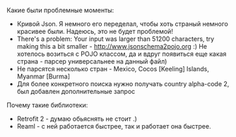 Какие были проблемные моменты:
- Кривой Json. Я немного его переделал, чтобы хоть страный немного красивее были. Надеюсь, это не будет проблемой!
- There's a problem: Your input was larger than 51200 characters, try making this a bit smaller - http://www.jsonschema2pojo.org :) Не хотелось возиться с POJO классом, да и вдруг появиться еще какая страна - парсер универсальнее на данный файл)
- Не парсятся несколько стран - Mexico, Cocos [Keeling] Islands, Myanmar [Burma]
- Для более конкретного поиска нужно получать country alpha-code 2, был добавлен дополнительные запрос

Почему такие библиотеки:
- Retrofit 2 - думаю обьяснять не стоит .)
- Reaml - с ней работается быстрее, так и работает она быстрее.
